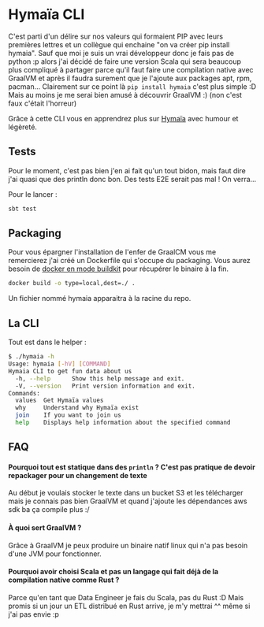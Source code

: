 # Hymaïa CLI

C'est parti d'un délire sur nos valeurs qui formaient PIP avec leurs premières lettres et un collègue qui enchaine "on va créer pip install hymaia". Sauf que moi je suis un vrai développeur donc je fais pas de python :p alors j'ai décidé de faire une version Scala qui sera beaucoup plus compliqué à partager parce qu'il faut faire une compilation native avec GraalVM et après il faudra surement que je l'ajoute aux packages apt, rpm, pacman... Clairement sur ce point là `pip install hymaia` c'est plus simple :D Mais au moins je me serai bien amusé à découvrir GraalVM :) (non c'est faux c'était l'horreur)

Grâce à cette CLI vous en apprendrez plus sur [Hymaïa](https://www.hymaia.com/) avec humour et légèreté.

## Tests
Pour le moment, c'est pas bien j'en ai fait qu'un tout bidon, mais faut dire j'ai quasi que des println donc bon. Des tests E2E serait pas mal ! On verra...

Pour le lancer :
```bash
sbt test
```

## Packaging
Pour vous épargner l'installation de l'enfer de GraalCM vous me remercierez j'ai créé un Dockerfile qui s'occupe du packaging. Vous aurez besoin de [docker en mode buildkit](https://docs.docker.com/develop/develop-images/build_enhancements/) pour récupérer le binaire à la fin.
```bash
docker build -o type=local,dest=./ .
```
Un fichier nommé hymaia apparaitra à la racine du repo.

## La CLI
Tout est dans le helper :
```bash
$ ./hymaia -h
Usage: hymaia [-hV] [COMMAND]
Hymaia CLI to get fun data about us
  -h, --help      Show this help message and exit.
  -V, --version   Print version information and exit.
Commands:
  values  Get Hymaïa values
  why     Understand why Hymaïa exist
  join    If you want to join us
  help    Displays help information about the specified command
```

## FAQ
#### Pourquoi tout est statique dans des `println` ? C'est pas pratique de devoir repackager pour un changement de texte
Au début je voulais stocker le texte dans un bucket S3 et les télécharger mais je connais pas bien GraalVM et quand j'ajoute les dépendances aws sdk ba ça compile plus :/

#### À quoi sert GraalVM ?
Grâce à GraalVM je peux produire un binaire natif linux qui n'a pas besoin d'une JVM pour fonctionner.

#### Pourquoi avoir choisi Scala et pas un langage qui fait déjà de la compilation native comme Rust ?
Parce qu'en tant que Data Engineer je fais du Scala, pas du Rust :D Mais promis si un jour un ETL distribué en Rust arrive, je m'y mettrai ^^ même si j'ai pas envie :p
